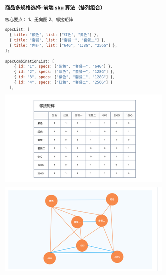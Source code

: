 ### 商品多规格选择-前端 sku 算法（排列组合）

核心要点：
1、无向图
2、邻接矩阵

```javascript
specList: [
  { title: "颜色", list: ["红色", "紫色"] },
  { title: "套餐", list: ["套餐一", "套餐二"] },	
  { title: "内存", list: ["64G", "128G", "256G"] },
];

specCombinationList: [
    { id: "1", specs: ["紫色", "套餐一", "64G"] },
    { id: "2", specs: ["紫色", "套餐一", "128G"] },
    { id: "3", specs: ["紫色", "套餐二", "128G"] },
    { id: "4", specs: ["红色", "套餐二", "256G"] }
  ],
```



![邻接矩阵](.\img\邻接矩阵.png)

![无向图](.\img\无向图.png)
